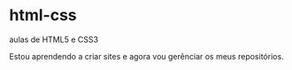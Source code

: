 # html-css
 aulas de HTML5 e CSS3

Estou aprendendo a criar sites e agora vou gerênciar os meus repositórios.